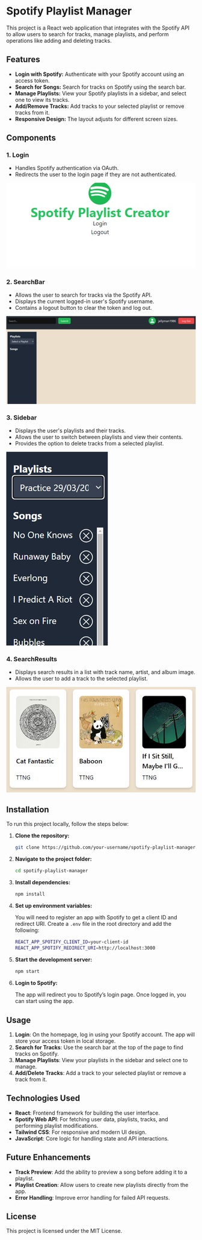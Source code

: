 # Spotify Playlist Manager

This project is a React web application that integrates with the Spotify API to allow users to search for tracks, manage playlists, and perform operations like adding and deleting tracks.

## Features

- **Login with Spotify:** Authenticate with your Spotify account using an access token.
- **Search for Songs:** Search for tracks on Spotify using the search bar.
- **Manage Playlists:** View your Spotify playlists in a sidebar, and select one to view its tracks.
- **Add/Remove Tracks:** Add tracks to your selected playlist or remove tracks from it.
- **Responsive Design:** The layout adjusts for different screen sizes.

## Components

### 1. **Login**

- Handles Spotify authentication via OAuth.
- Redirects the user to the login page if they are not authenticated.

![Alt text](./public/Login-screenshot.png "Login")

### 2. **SearchBar**

- Allows the user to search for tracks via the Spotify API.
- Displays the current logged-in user's Spotify username.
- Contains a logout button to clear the token and log out.

![Alt text](./public/SearchBar-SideBar-PLaylistSelect.png "SearchBar")

### 3. **Sidebar**

- Displays the user's playlists and their tracks.
- Allows the user to switch between playlists and view their contents.
- Provides the option to delete tracks from a selected playlist.

![Alt text](./public/PlaylistSelect-Songs.png "SideBar")

### 4. **SearchResults**

- Displays search results in a list with track name, artist, and album image.
- Allows the user to add a track to the selected playlist.

![Alt text](./public/SearchResults.png "SearchResults")

## Installation

To run this project locally, follow the steps below:

1. **Clone the repository:**

   ```bash
   git clone https://github.com/your-username/spotify-playlist-manager.git
   ```

2. **Navigate to the project folder:**

   ```bash
   cd spotify-playlist-manager
   ```

3. **Install dependencies:**

   ```bash
   npm install
   ```

4. **Set up environment variables:**

   You will need to register an app with Spotify to get a client ID and redirect URI. Create a `.env` file in the root directory and add the following:

   ```bash
   REACT_APP_SPOTIFY_CLIENT_ID=your-client-id
   REACT_APP_SPOTIFY_REDIRECT_URI=http://localhost:3000
   ```

5. **Start the development server:**

   ```bash
   npm start
   ```

6. **Login to Spotify:**

   The app will redirect you to Spotify’s login page. Once logged in, you can start using the app.

## Usage

1. **Login**: On the homepage, log in using your Spotify account. The app will store your access token in local storage.
2. **Search for Tracks**: Use the search bar at the top of the page to find tracks on Spotify.
3. **Manage Playlists**: View your playlists in the sidebar and select one to manage.
4. **Add/Delete Tracks**: Add a track to your selected playlist or remove a track from it.

## Technologies Used

- **React**: Frontend framework for building the user interface.
- **Spotify Web API**: For fetching user data, playlists, tracks, and performing playlist modifications.
- **Tailwind CSS**: For responsive and modern UI design.
- **JavaScript**: Core logic for handling state and API interactions.

## Future Enhancements

- **Track Preview**: Add the ability to preview a song before adding it to a playlist.
- **Playlist Creation**: Allow users to create new playlists directly from the app.
- **Error Handling**: Improve error handling for failed API requests.

## License

This project is licensed under the MIT License.
